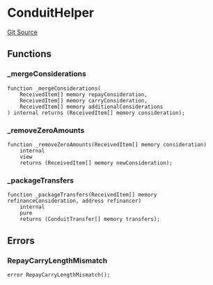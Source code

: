 # ConduitHelper
[Git Source](https://github.com/AstariaXYZ/starport/blob/3b5262d09059b9ae5a2377a67d883d25f8ae5aab/src/ConduitHelper.sol)


## Functions
### _mergeConsiderations


```solidity
function _mergeConsiderations(
    ReceivedItem[] memory repayConsideration,
    ReceivedItem[] memory carryConsideration,
    ReceivedItem[] memory additionalConsiderations
) internal returns (ReceivedItem[] memory consideration);
```

### _removeZeroAmounts


```solidity
function _removeZeroAmounts(ReceivedItem[] memory consideration)
    internal
    view
    returns (ReceivedItem[] memory newConsideration);
```

### _packageTransfers


```solidity
function _packageTransfers(ReceivedItem[] memory refinanceConsideration, address refinancer)
    internal
    pure
    returns (ConduitTransfer[] memory transfers);
```

## Errors
### RepayCarryLengthMismatch

```solidity
error RepayCarryLengthMismatch();
```

